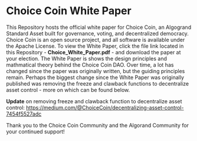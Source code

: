 # Choice Coin White Paper
This Repository hosts the official white paper for Choice Coin, an Algogrand Standard Asset built for governance, voting, and decentralized democracy. Choice Coin is an open source project, and all software is available under the Apache License. To view the White Paper, click the file link located in this Repository - **Choice_White_Paper.pdf** - and download the paper at your election. The White Paper is shows the design principles and mathmatical theory behind the Choice Coin DAO. Over time, a lot has changed since the paper was originally written, but the guiding principles remain. Perhaps the biggest change since the White Paper was originally published was removing the freeze and clawback functions to decentralize asset control - more on which can be found below.

**Update** on removing freeze and clawback function to decentralize asset control: https://medium.com/@ChoiceCoin/decentralizing-asset-control-7454f5527adc

Thank you to the Choice Coin Community and the Algorand Community for your continued support!
